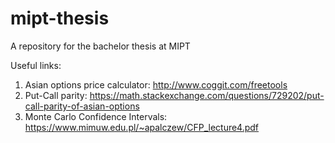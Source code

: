 # mipt-thesis
A repository for the bachelor thesis at MIPT

Useful links:
1. Asian options price calculator: http://www.coggit.com/freetools
2. Put-Call parity: https://math.stackexchange.com/questions/729202/put-call-parity-of-asian-options
3. Monte Carlo Confidence Intervals: https://www.mimuw.edu.pl/~apalczew/CFP_lecture4.pdf